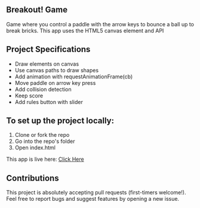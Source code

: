 ## Breakout! Game

Game where you control a paddle with the arrow keys to bounce a ball up to break bricks. This app uses the HTML5 canvas element and API

## Project Specifications

- Draw elements on canvas
- Use canvas paths to draw shapes
- Add animation with requestAnimationFrame(cb)
- Move paddle on arrow key press
- Add collision detection
- Keep score
- Add rules button with slider


## To set up the project locally:

1. Clone or fork the repo
2. Go into the repo's folder
3. Open index.html

This app is live here: [Click Here](https://breakout-07.netlify.app/)

## Contributions

This project is absolutely accepting pull requests (first-timers welcome!). Feel free to report bugs and suggest features by opening a new issue. 

